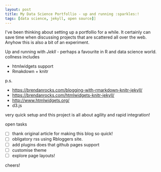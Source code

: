 ```yaml
---
layout: post
title: My Data Science Portfollio - up and running :sparkles:!
tags: [data science, jekyll, open source]]
---
```


I've been thinking about setting up a portfollio for a while. It certainly can save time when discussing projects that are scattered all over the web. Anyhow this is also a bit of an experiment.

Up and running with *Jekll* - perhaps a favourite in R and data science world.
collness includes 
 * htmlwidgets support
 * Rmakdown + knitr


p.s. 
 * https://brendanrocks.com/blogging-with-rmarkdown-knitr-jekyll/
 * https://brendanrocks.com/htmlwidgets-knitr-jekyll/
 * http://www.htmlwidgets.org/
 * d3.js

very quick setup and this project is all about agility and rapid integration!

open tasks
 - [ ] thank original article for making this blog so quick!
 - [ ] obligatory rss using Rbloggers site.
 - [ ] add plugins does that github pages support
 - [ ] customise theme 
 - [ ] explore page layouts!

cheers!
